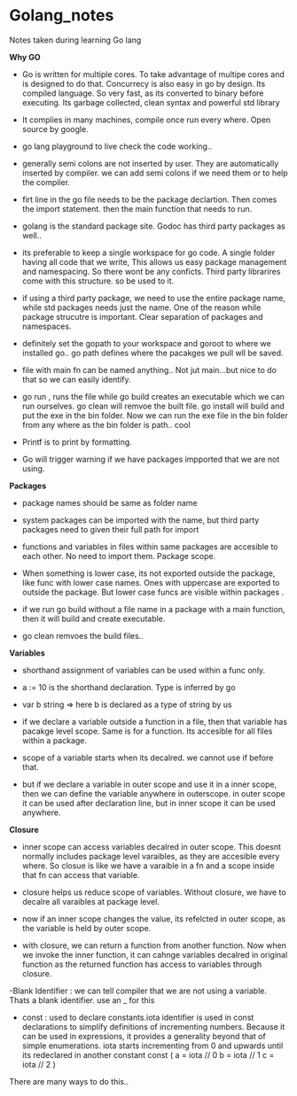# Golang_notes
Notes taken during learning Go lang

**Why GO**
- Go is written for multiple cores. To take advantage of multipe cores and is designed to do that. Concurrecy is also easy in go by design. Its compiled language. So very fast, as its converted to binary before executing. Its garbage collected, clean syntax and powerful std library

- It complies in many machines, compile once run every where. Open source by google.

- go lang playground to live check the code working..

- generally semi colons are not inserted by user. They are automatically inserted by compiler. we can add semi colons if we need them or to help the compiler. 

- firt line in the go file needs to be the package declartion. Then comes the import statement. then the main function that needs to run.

- golang is the standard package site. Godoc has third party packages as well..

- its preferable to keep a single workspace for go code. A single folder having all code that we write, This allows us easy package management and namespacing. So there wont be any conficts. Third party librarires come with this structure. so be used to it.

- if using a third party package, we need to use the entire package name, while std packages needs just the name. One of the reason while package strucutre is important. Clear separation of packages and namespaces.

- definitely set the gopath to your workspace and goroot to where we installed go.. go path defines where the pacakges we pull wll be saved.

- file with main fn can be named anything.. Not jut main...but nice to do that so we can easily identify.

- go run , runs the file while go build creates an executable which we can run ourselves. go clean will remvoe the built file. go install will build and put the exe in the bin folder. Now we can run the exe file in the bin folder from any where as the bin folder is path.. cool

- Printf is to print by formatting.

- Go will trigger warning if we have packages impported that we are  not using.


**Packages**

- package names should be same as folder name
- system packages can be imported with the name, but third party packages need to given their full path for import

- functions and variables in files within same packages are accesible to each other. No need to import them. Package scope.

- When something is lower case, its not exported outside the package, like func with lower case names. Ones with uppercase are exported to outside the package. But lower case funcs are visible within packages .

- if we run go build without a file name in a package with a main function, then it will build and create executable. 
- go clean remvoes the build files..

**Variables**
- shorthand assignment of variables can be used within a func only.

-  a := 10 is the shorthand declaration. Type is inferred by go
- var b string => here b is declared as a type of string by us

- if we declare a variable outside a function in a file, then that variable has pacakge level scope. Same is for a function. Its accesible for all files within a package.

- scope of a variable starts when its decalred. we cannot use if before that.

- but if we declare a variable in outer scope and use it in a inner scope, then we can define the variable anywhere in outerscope. in outer scope it can be used after declaration line, but in inner scope it can be used anywhere.


**Closure**
- inner scope can access variables decalred in outer scope. This doesnt normally includes package level varaibles, as they are accesible every where. So closue is like we have a varaible in a fn and a scope inside that fn can access that variable.

- closure helps us reduce scope of variables. Without closure, we have to decalre all varaibles at package level.

- now if an inner scope changes the value, its refelcted in outer scope, as the variable is held by outer scope.

- with closure, we can return a function from another function. Now when we invoke the inner function, it can cahnge variables decalred in original function as the returned function has access to variables through closure.

-Blank Identifier : we can tell compiler that we are not using a variable. Thats a blank identifier. use an _ for this
- const : used to declare constants.iota identifier is used in const declarations to simplify definitions of incrementing numbers. Because it can be used in expressions, it provides a generality beyond that of simple enumerations.
iota starts incrementing from 0 and upwards until its redeclared in another constant
const (
	a = iota // 0
	b = iota // 1
	c = iota // 2
)

There are many ways to do this..


